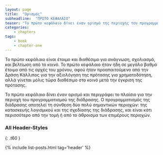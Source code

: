 ```yaml
---
layout: page
title:  "Ορισμός"
subheadline:  "ΠΡΩΤΟ ΚΕΦΑΛΑΙΟ"
teaser: "Το πρώτο κεφάλαιο δίνει έναν ορισμό της περιοχής του προγραμματισμού της διάδρασης"
categories:
    - chapters
tags:
    - book
    - chapter-one
---
```


Το πρώτο κεφάλαιο είναι έτοιμο και διαθέσιμο για ανάγνωση, σχολιασμό, και βελτίωση από το κοινό. Το πρώτο κεφάλαιο ήταν ήδη σε μεγάλο βαθμό έτοιμο από τις αρχές του χρόνου, αφού ήταν προαπαιτούμενο από την Δράση Κάλλιπος για την αξιολόγηση της πρότασης για χρηματοδότηση, αλλά γίνεται μόλις τώρα διαθέσιμο στο κοινό μετά την έγκριση της πρότασης.

Το πρώτο κεφάλαιο δίνει έναν ορισμό και περιγράφει το πλαίσιο για την περιοχή του προγραμματισμού της διάδρασης. Ο προγραμματισμός της διάδρασης αποτελεί τη σύνθεση δύο πολύ σημαντικών περιοχών: της κατασκευής λογισμικού και της σχεδίασης της διάδρασης, και είναι κάτι περισσότερο από την τομή ή από το άθροισμα των επιμέρους περιοχών.

### All Header-Styles
{: .t60 }

{% include list-posts.html tag='header' %}
